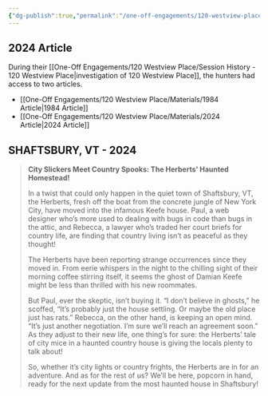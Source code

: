 ```yaml
---
{"dg-publish":true,"permalink":"/one-off-engagements/120-westview-place/materials/2024-article/","tags":["mystery-material","120WestviewPlace","one-off"],"created":"2024-08-16T16:49:00.000-04:00","updated":"2025-02-19T07:56:17.851-05:00"}
---
```


## 2024 Article
During their [[One-Off Engagements/120 Westview Place/Session History - 120 Westview Place\|investigation of 120 Westview Place]], the hunters had access to two articles. 

- [[One-Off Engagements/120 Westview Place/Materials/1984 Article\|1984 Article]]
- [[One-Off Engagements/120 Westview Place/Materials/2024 Article\|2024 Article]]

## SHAFTSBURY, VT - 2024

>**City Slickers Meet Country Spooks: The Herberts’ Haunted Homestead!**
>
> In a twist that could only happen in the quiet town of Shaftsbury, VT, the Herberts, fresh off the boat from the concrete jungle of New York City, have moved into the infamous Keefe house. Paul, a web designer who’s more used to dealing with bugs in code than bugs in the attic, and Rebecca, a lawyer who’s traded her court briefs for country life, are finding that country living isn’t as peaceful as they thought!
> 
> The Herberts have been reporting strange occurrences since they moved in. From eerie whispers in the night to the chilling sight of their morning coffee stirring itself, it seems the ghost of Damian Keefe might be less than thrilled with his new roommates. 
> 
> But Paul, ever the skeptic, isn’t buying it. “I don’t believe in ghosts,” he scoffed, “It’s probably just the house settling. Or maybe the old place just has rats.” Rebecca, on the other hand, is keeping an open mind. “It’s just another negotiation. I’m sure we’ll reach an agreement soon.” As they adjust to their new life, one thing’s for sure: the Herberts’ tale of city mice in a haunted country house is giving the locals plenty to talk about!
> 
> So, whether it’s city lights or country frights, the Herberts are in for an adventure. And as for the rest of us? We’ll be here, popcorn in hand, ready for the next update from the most haunted house in Shaftsbury!